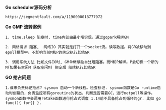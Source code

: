 **Go scheduler源码分析**

`https://segmentfault.com/a/1190000018777972`

**Go GMP 流转案例**

`1. time.sleep 阻塞时, time内部由最小堆实现。通过gopark解绑GM`

`2. 网络请求 阻塞,  网络IO 其实就是打开一个socket流。读写数据。将GR被移动到 epoll模型中。不影响当前M和P的绑定执行其他GR`

`3. 调用系统方法 比如文件IO时, GM单继续独自处理阻塞。而M和P解绑。P会切换一个新的M(如果有空闲M 获取空闲M) 绑定后 继续执行其他GR`



**GO 抢占问题**

`1.谁来负责标记抢占? sysmon 启动一个新线程。检查标记.
 sysmon函数是Go runtime启动时创建的，负责监控所有goroutine的状态，判断是否需要GC，进行netpoll等操作。sysmon函数中会调用retake函数进行抢占式调度
 1.14前不具备抢占死循环的gr. 比如 go func(){ for{} }.
`

